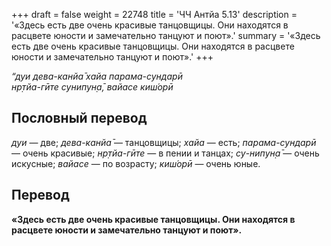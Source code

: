 +++
draft = false
weight = 22748
title = 'ЧЧ Антйа 5.13'
description = '«Здесь есть две очень красивые танцовщицы. Они находятся в расцвете юности и замечательно танцуют и поют».'
summary = '«Здесь есть две очень красивые танцовщицы. Они находятся в расцвете юности и замечательно танцуют и поют».'
+++

_“дуи дева-канйа̄ хайа парама-сундарӣ  
нр̣тйа-гӣте сунипун̣а̄, вайасе киш́орӣ_

## Пословный перевод

_дуи_ — две; _дева_\-_канйа̄_ — танцовщицы; _хайа_ — есть; _парама_\-_сундарӣ_ — очень красивые; _нр̣тйа_\-_гӣте_ — в пении и танцах; _су_\-_нипун̣а̄_ — очень искусные; _вайасе_ — по возрасту; _киш́орӣ_ — очень юные.

## Перевод

**«Здесь есть две очень красивые танцовщицы. Они находятся в расцвете юности и замечательно танцуют и поют».**
